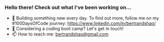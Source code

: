 ### Hello there! Check out what I've been working on...

- 🔭  Building something new every day. To find out more, follow me on my #100DaysOfCode journey: https://www.linkedin.com/in/bertrandshao/
- 💬  Considering a coding boot camp? Let's get in touch!
- 📫  How to reach me: bertrandshao@gmail.com
